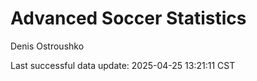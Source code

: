 # Advanced Soccer Statistics
Denis Ostroushko

<!-- gfm -->

Last successful data update: 2025-04-25 13:21:11 CST
